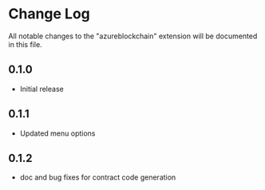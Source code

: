 # Change Log

All notable changes to the "azureblockchain" extension will be documented in this file.

## 0.1.0 

- Initial release

## 0.1.1

- Updated menu options

## 0.1.2

- doc and bug fixes for contract code generation

